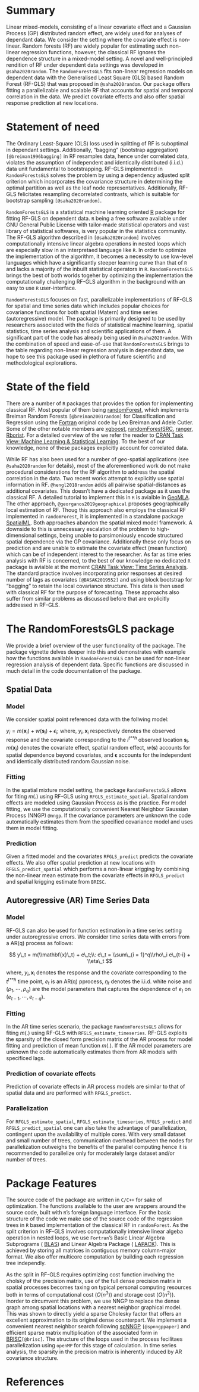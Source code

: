 Summary
=======

Linear mixed-models, consisting of a linear covariate effect and a
Gaussian Process (GP) distributed random effect, are widely used for
analyses of dependant data. We consider the setting where the covariate
effect is non-linear. Random forests (RF) are widely popular for
estimating such non-linear regression functions, however, the classical
RF ignores the dependence structure in a mixed-model setting. A novel
and well-principled rendition of RF under dependent data settings was
developed in `@saha2020random`. The `RandomForestsGLS` fits non-linear
regression models on dependent data with the Generalised Least Square
(GLS) based Random Forest (RF-GLS) that was proposed in
`@saha2020random`. Our package offers fitting a parallelizable and
scalable RF that accounts for spatial and temporal correlation in the
data. We predict covariate effects and also offer spatial response
prediction at new locations.

Statement of need
=================

The Ordinary Least-Square (OLS) loss used in splitting of RF is
suboptimal in dependant settings. Additionally, “bagging” (bootstrap
aggregation) `[@breiman1996bagging]` in RF resamples data, hence under
correlated data, violates the assumption of independent and identically
distributed (i.i.d.) data unit fundamental to bootstrapping. RF-GLS
implemented in `RandomForestsGLS` solves the problem by using a
dependency adjusted split criterion which incorporates the covariance
structure in determining the optimal partition as well as the leaf node
representatives. Additionally, RF-GLS felicitates resampling
decorrelated contrasts, which is suitable for bootstrap sampling
`[@saha2020random]`.

`RandomForestsGLS` is a statistical machine learning oriented
[R](https://cran.r-project.org) package for fitting RF-GLS on dependent
data. `R` being a free software available under GNU General Public
License with tailor-made statistical operators and vast library of
statistical softwares, is very popular in the statistics community. The
RF-GLS algorithm described in `[@saha2020random]` involves
computationally intensive linear algebra operations in nested loops
which are especially slow in an interpretaed language like `R`. In order
to optimize the implementation of the algorithm, it becomes a necessity
to use low-level languages which have a significantly steeper learning
curve than that of `R` and lacks a majority of the inbuilt statistical
operators in `R`. `RandomForestsGLS` brings the best of both worlds
togeher by optimizing the implementation the computationally challenging
RF-GLS algorithm in the background with an easy to use `R`
user-interface.

`RandomForestsGLS` focuses on fast, parallelizable implementations of
RF-GLS for spatial and time series data which includes popular choices
for covariance functions for both spatial (Matern) and time series
(autoregressive) model. The package is primarily designed to be used by
researchers associated with the fields of statistical machine learning,
spatial statistics, time series analysis and scientific applications of
them. A significant part of the code has already being used in
`@saha2020random`. With the combination of speed and ease-of-use that
`RandomForestsGLS` brings to the table regarding non-linear regression
analysis in dependant data, we hope to see this package used in plethora
of future scientific and methodological explorations.

State of the field
==================

There are a number of `R` packages that provides the option for
implementing classical RF. Most popular of them being
[randomForest](https://CRAN.R-project.org/package=randomForest), which
implements Breiman Random Forests `[@breiman2001random]` for
Classification and Regression using the
[Fortran](https://fortran-lang.org/) original code by Leo Breiman and
Adele Cutler. Some of the other notable members are
[xgboost](https://CRAN.R-project.org/package=xgboost),
[randomForestSRC](https://CRAN.R-project.org/package=randomForestSRC),
[ranger](https://CRAN.R-project.org/package=ranger),
[Rborist](https://CRAN.R-project.org/package=Rborist). For a detailed
overview of the we refer the reader to [CRAN Task View: Machine Learning
& Statistical
Learning](https://cran.r-project.org/web/views/MachineLearning.html). To
the best of our knowledge, none of these packages explicitly account for
correlated data.

While RF has also been used for a number of geo-spatial applications
(see `@saha2020random` for details), most of the aforementioned work do
not make procedural considerations for the RF algorithm to address the
spatial correlation in the data. Two recent works attempt to explicitly
use spatial information in RF. `@hengl2018random` adds all pairwise
spatial-distances as additional covariates. This doesn’t have a
dedicated package as it uses the classical RF. A detailed tutorial to
implement this in `R` is avialble in
[GeoMLA](https://github.com/thengl/GeoMLA). The other approach,
`@georganos2019geographical` proposes geographically local estimation of
RF. Thoug this approach also employs the classical RF implemented in
`randomForest`, it is implemented in a standalone package
[SpatialML](https://CRAN.R-project.org/package=SpatialML). Both
approaches abandon the spatial mixed model framework. A downside to this
is unnecessary escalation of the problem to high-dimensional settings,
being unable to parsimoniously encode structured spatial dependence via
the GP covariance. Additionally these only focus on prediction and are
unable to estimate the covariate effect (mean function) which can be of
independent interest to the researcher. As far as time eries analysis
with RF is concerned, to the best of our knowledge no dedicated `R`
package is avialble at the moment [CRAN Task View: Time Series
Analysis](https://cran.r-project.org/web/views/TimeSeries.html). The
standard practice involves incorporating prior responses at desired
number of lags as covariates `[@BASAK2019552]` and using block bootstrap
for “bagging” to retain the local covariance structure. This data is
then used with classical RF for the purpose of forecasting. These
approachs also suffer from similar problems as discussed before that are
explicitly addressed in RF-GLS.

The RandomForestsGLS package
============================

We provide a brief overview of the user functionality of the package.
The package vignette delves deeper into this and demonstrates with
example how the functions available in `RandomForestsGLS` can be used
for non-linear regression analysis of dependent data. Specific functions
are discussed in much detail in the code documentation of the package.

Spatial Data
------------

### Model

We consider spatial point referenced data with the follwing model:

*y*<sub>*i*</sub> = *m*(**x**<sub>*i*</sub>) + *w*(**s**<sub>*i*</sub>) + *ϵ*<sub>*i*</sub>;
 where, *y*<sub>*i*</sub>, **x**<sub>*i*</sub> respectively denotes the
observed response and the covariate corresponding to the
*i*<sup>*t**h*</sup> observed location **s**<sub>*i*</sub>.
*m*(**x**<sub>*i*</sub>) denotes the covariate effect, spatial random
effect, *w*(**s**) accounts for spatial dependence beyond covariates,
and **ϵ** accounts for the independent and identically distributed
random Gaussian noise.

### Fitting

In the spatial mixture model setting, the package `RandomForestsGLS`
allows for fiting *m*(.) using RF-GLS using `RFGLS_estimate_spatial`.
Spatial random effects are modeled using Gaussian Process as is the
practice. For model fitting, we use the computationally convenient
Nearest Neighbor Gaussian Process (NNGP) `@nngp`. If the covariance
parameters are unknown the code automatically estimates them from the
specified covariance model and uses them in model fitting.

### Prediction

Given a fitted model and the covariates `RFGLS_predict` predicts the
covariate effects. We also offer spatial prediction at new locations
with `RFGLS_predict_spatial` which performs a non-linear krigging by
combining the non-linear mean estimate from the covariate effects in
`RFGLS_predict` and spatial krigging estimate from `BRISC`.

Autoregressive (AR) Time Series Data
------------------------------------

### Model

RF-GLS can also be used for function estimation in a time series setting
under autoregressive errors. We consider time series data with errors
from a AR(q) process as follows:

$$
y\_t = m(\\mathbf{x}\_t) + e\_t;\\: e\_t = \\sum\_{i = 1}^q\\rho\_i e\_{t-i} + \\eta\_t
$$

where, *y*<sub>*i*</sub>, **x**<sub>*i*</sub> denotes the response and
the covariate corresponding to the *t*<sup>*t**h*</sup> time point,
*e*<sub>*t*</sub> is an AR(q) pprocess, *η*<sub>*t*</sub> denotes the
i.i.d. white noise and (*ρ*<sub>1</sub>, ⋯, *ρ*<sub>*q*</sub>) are the
model parameters that captures the dependence of *e*<sub>*t*</sub> on
(*e*<sub>*t* − 1</sub>, ⋯, *e*<sub>*t* − *q*</sub>).

### Fitting

In the AR time series scenario, the package `RandomForestsGLS` allows
for fiting *m*(.) using RF-GLS with `RFGLS_estimate_timeseries`. RF-GLS
exploits the sparsity of the closed form precision matrix of the AR
process for model fitting and prediction of mean function *m*(.). If the
AR model parameters are unknown the code automatically estimates them
from AR models with specificed lags.

### Prediction of covariate effects

Prediction of covariate effects in AR process models are similar to that
of spatial data and are performed with `RFGLS_predict`.

### Parallelization

For `RFGLS_estimate_spatial`, `RFGLS_estimate_timeseries`,
`RFGLS_predict` and `RFGLS_predict_spatial` one can also take the
advantage of parallelization, contingent upon the availability of
multiple cores. With very small dataset and small number of trees,
communication overhead between the nodes for parallelization outweighs
the benefits of the parallel computing hence it is recommended to
parallelize only for moderately large dataset and/or number of trees.

Package Features
================

The source code of the package are written in `C/C++` for sake of
optimization. The functions available to the user are wrappers around
the source code, built with `R`’s foreign language interface. For the
basic structure of the code we make use of the source code of the
regression trees in `R` based implementation of the classical RF in
`randomForest`. As the split criterion in RF-GLS involves
computationally intensive linear algeba operation in nested loops, we
use `Fortran`’s Basic Linear Algebra Subprograms (
[BLAS](http://www.netlib.org/blas/)) and Linear Algebra Package (
[LAPACK](http://www.netlib.org/lapack/)). This is achieved by storing
all matrices in contiguous memory column-major format. We also offer
multicore computation by building each regression tree independly.

As the split in RF-GLS requires optimizing cost function involving the
cholsky of the precision matrix, use of the full dense precision matrix
in spatial processes becomes taxing on typical personal computing
resources both in terms of computational cost (*O*(*n*<sup>3</sup>)) and
storage cost (*O*(*n*<sup>2</sup>)). Inorder to circumvent this problem,
we use NNGP to replace the dense graph among spatial locations with a
nearest neighbor graphical model. This was shown to directly yield a
sparse Cholesky factor that offers an excellent approximation to its
original dense counterpart. We implement a convenient nearest neighbor
search following [spNNGP](https://CRAN.R-project.org/package=spNNGP)
`[@spnngppaper]` and efficient sparse matrix multiplication of the
associated form in
[BRISC](https://CRAN.R-project.org/package=BRISC)`[@brisc]`. The
structure of the loops used in the process fecilitaes parallelization
using `openMP` for this stage of calculation. In time series analysis,
the sparsity in the precision matrix is inherently induced by AR
covariance structure.

References
==========
